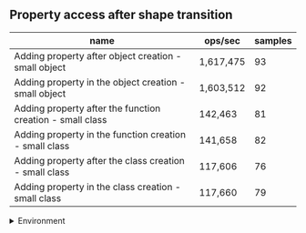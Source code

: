 ## Property access after shape transition

|name|ops/sec|samples|
|-|-|-|
|Adding property after object creation - small object|1,617,475|93|
|Adding property in the object creation - small object|1,603,512|92|
|Adding property after the function creation - small class|142,463|81|
|Adding property in the function creation - small class|141,658|82|
|Adding property after the class creation - small class|117,606|76|
|Adding property in the class creation - small class|117,660|79|


<details>
<summary>Environment</summary>

* __Machine:__ linux x64 | 2 vCPUs | 6.8GB Mem
* __Run:__ Sat Oct 14 2023 02:32:36 GMT+0000 (Coordinated Universal Time)
</details>

<!--
{"environment":{"platform":"linux","arch":"x64","cpus":2,"totalMemory":6.759757995605469},"benchmarks":[{"name":"Adding property after object creation - small object","hz":1617474.7081425535,"cycles":5,"stats":{"deviation":8.840259710661802e-9,"mean":6.182476887990181e-7,"moe":1.7967167686102597e-9,"rme":0.29061439309227116,"sem":9.166922288827855e-10,"variance":7.81501917519503e-17}},{"name":"Adding property in the object creation - small object","hz":1603512.217364074,"cycles":6,"stats":{"deviation":5.143308855277024e-8,"mean":6.236310451340653e-7,"moe":1.0510049516271996e-8,"rme":1.6852992804443523,"sem":5.362270161363263e-9,"variance":2.6453625980771046e-15}},{"name":"Adding property after the function creation - small class","hz":142463.4368274372,"cycles":3,"stats":{"deviation":8.066305993551659e-7,"mean":0.000007019344908906542,"moe":1.75666219415125e-7,"rme":2.5026013352361383,"sem":8.962562215057398e-8,"variance":6.506529238160742e-13}},{"name":"Adding property in the function creation - small class","hz":141657.51422365877,"cycles":4,"stats":{"deviation":7.652171647634481e-7,"mean":0.000007059279597559013,"moe":1.656280345956499e-7,"rme":2.346245566656992,"sem":8.450409928349485e-8,"variance":5.8555730924861e-13}},{"name":"Adding property after the class creation - small class","hz":117606.09483078087,"cycles":4,"stats":{"deviation":0.0000012890306827403455,"mean":0.00000850296067936669,"moe":2.8980944166129663e-7,"rme":3.4083356678874113,"sem":1.478619600312738e-7,"variance":1.6616001010460411e-12}},{"name":"Adding property in the class creation - small class","hz":117659.95022087032,"cycles":3,"stats":{"deviation":0.0000010487544618830542,"mean":0.00000849906869859122,"moe":2.312684273969342e-7,"rme":2.721103165518224,"sem":1.1799409561068072e-7,"variance":1.0998859213196145e-12}}]}-->
